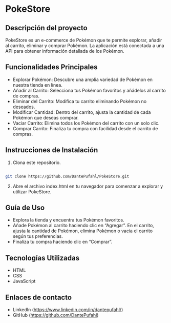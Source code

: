 # PokeStore

## Descripción del proyecto

PokeStore es un e-commerce de Pokémon que te permite explorar, añadir al carrito, eliminar y comprar Pokémon. La aplicación está conectada a una API para obtener información detallada de los Pokémon.

## Funcionalidades Principales

- Explorar Pokémon: Descubre una amplia variedad de Pokémon en nuestra tienda en línea.
- Añadir al Carrito: Selecciona tus Pokémon favoritos y añádelos al carrito de compras.
- Eliminar del Carrito: Modifica tu carrito eliminando Pokémon no deseados.
- Modificar Cantidad: Dentro del carrito, ajusta la cantidad de cada Pokémon que deseas comprar.
- Vaciar Carrito: Elimina todos los Pokémon del carrito con un solo clic.
- Comprar Carrito: Finaliza tu compra con facilidad desde el carrito de compras.

## Instrucciones de Instalación

1. Clona este repositorio.

```bash

git clone https://github.com/DantePufahl/PokeStore.git

```

2. Abre el archivo index.html en tu navegador para comenzar a explorar y utilizar PokeStore.

## Guía de Uso

- Explora la tienda y encuentra tus Pokémon favoritos.
- Añade Pokémon al carrito haciendo clic en “Agregar”.
En el carrito, ajusta la cantidad de Pokémon, elimina Pokémon o vacía el carrito según tus preferencias.
- Finaliza tu compra haciendo clic en “Comprar”.

## Tecnologías Utilizadas

- HTML
- CSS
- JavaScript

## Enlaces de contacto

- LinkedIn (https://www.linkedin.com/in/dantepufahl/)
- GitHub (https://github.com/DantePufahl)
